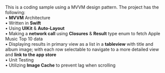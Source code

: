 This is a coding sample using a MVVM design pattern. The project has the following:  
• **MVVM** Architecture  
• Written in **Swift**  
• Using **UIKit** & **Auto-Layout**  
• Making a **network call** using **Closures** & **Result** type enum to fetch Apple Music Top 10 data  
• Displaying results in primary view as a list in a **tableview** with title and album image; with each row selectable to navigate to a more detailed view and **link to the app store**  
• Unit Testing  
• Utilizing **Image Cache** to prevent lag when scrolling
